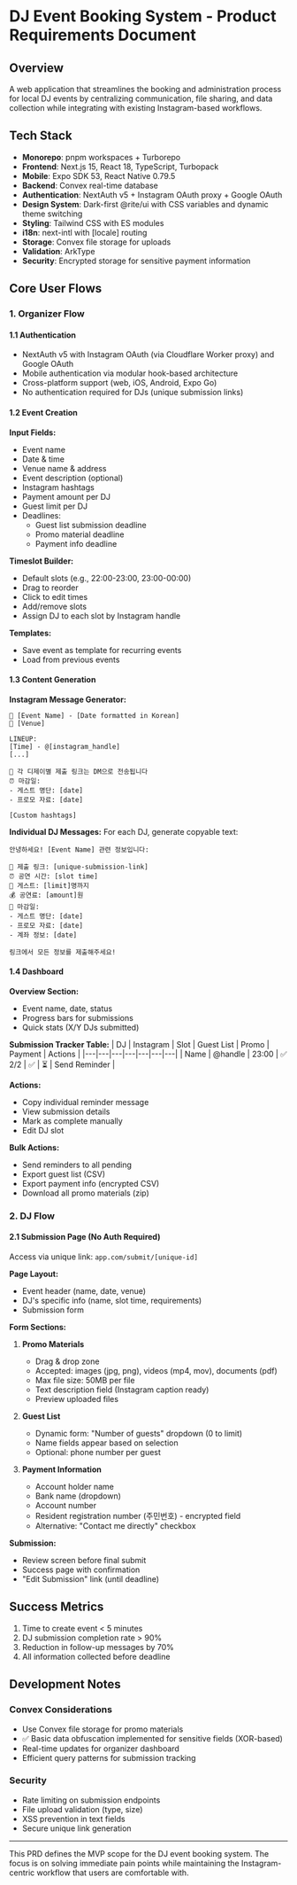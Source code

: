 # DJ Event Booking System - Product Requirements Document

## Overview

A web application that streamlines the booking and administration process for local DJ events by centralizing communication, file sharing, and data collection while integrating with existing Instagram-based workflows.

## Tech Stack

- **Monorepo**: pnpm workspaces + Turborepo
- **Frontend**: Next.js 15, React 18, TypeScript, Turbopack
- **Mobile**: Expo SDK 53, React Native 0.79.5
- **Backend**: Convex real-time database
- **Authentication**: NextAuth v5 + Instagram OAuth proxy + Google OAuth
- **Design System**: Dark-first @rite/ui with CSS variables and dynamic theme switching
- **Styling**: Tailwind CSS with ES modules
- **i18n**: next-intl with [locale] routing
- **Storage**: Convex file storage for uploads
- **Validation**: ArkType
- **Security**: Encrypted storage for sensitive payment information

## Core User Flows

### 1. Organizer Flow

#### 1.1 Authentication

- NextAuth v5 with Instagram OAuth (via Cloudflare Worker proxy) and Google OAuth
- Mobile authentication via modular hook-based architecture
- Cross-platform support (web, iOS, Android, Expo Go)
- No authentication required for DJs (unique submission links)

#### 1.2 Event Creation

**Input Fields:**

- Event name
- Date & time
- Venue name & address
- Event description (optional)
- Instagram hashtags
- Payment amount per DJ
- Guest limit per DJ
- Deadlines:
  - Guest list submission deadline
  - Promo material deadline
  - Payment info deadline

**Timeslot Builder:**

- Default slots (e.g., 22:00-23:00, 23:00-00:00)
- Drag to reorder
- Click to edit times
- Add/remove slots
- Assign DJ to each slot by Instagram handle

**Templates:**

- Save event as template for recurring events
- Load from previous events

#### 1.3 Content Generation

**Instagram Message Generator:**

```
🎵 [Event Name] - [Date formatted in Korean]
📍 [Venue]

LINEUP:
[Time] - @[instagram_handle]
[...]

📝 각 디제이별 제출 링크는 DM으로 전송됩니다
⏰ 마감일:
- 게스트 명단: [date]
- 프로모 자료: [date]

[Custom hashtags]
```

**Individual DJ Messages:**
For each DJ, generate copyable text:

```
안녕하세요! [Event Name] 관련 정보입니다:

🔗 제출 링크: [unique-submission-link]
⏰ 공연 시간: [slot time]
👥 게스트: [limit]명까지
💰 공연료: [amount]원
📅 마감일:
- 게스트 명단: [date]
- 프로모 자료: [date]
- 계좌 정보: [date]

링크에서 모든 정보를 제출해주세요!
```

#### 1.4 Dashboard

**Overview Section:**

- Event name, date, status
- Progress bars for submissions
- Quick stats (X/Y DJs submitted)

**Submission Tracker Table:**
| DJ | Instagram | Slot | Guest List | Promo | Payment | Actions |
|---|---|---|---|---|---|---|
| Name | @handle | 23:00 | ✅ 2/2 | ✅ | ⏳ | Send Reminder |

**Actions:**

- Copy individual reminder message
- View submission details
- Mark as complete manually
- Edit DJ slot

**Bulk Actions:**

- Send reminders to all pending
- Export guest list (CSV)
- Export payment info (encrypted CSV)
- Download all promo materials (zip)

### 2. DJ Flow

#### 2.1 Submission Page (No Auth Required)

Access via unique link: `app.com/submit/[unique-id]`

**Page Layout:**

- Event header (name, date, venue)
- DJ's specific info (name, slot time, requirements)
- Submission form

**Form Sections:**

1. **Promo Materials**
   - Drag & drop zone
   - Accepted: images (jpg, png), videos (mp4, mov), documents (pdf)
   - Max file size: 50MB per file
   - Text description field (Instagram caption ready)
   - Preview uploaded files

2. **Guest List**
   - Dynamic form: "Number of guests" dropdown (0 to limit)
   - Name fields appear based on selection
   - Optional: phone number per guest

3. **Payment Information**
   - Account holder name
   - Bank name (dropdown)
   - Account number
   - Resident registration number (주민번호) - encrypted field
   - Alternative: "Contact me directly" checkbox

**Submission:**

- Review screen before final submit
- Success page with confirmation
- "Edit Submission" link (until deadline)

## Success Metrics

1. Time to create event < 5 minutes
2. DJ submission completion rate > 90%
3. Reduction in follow-up messages by 70%
4. All information collected before deadline

## Development Notes

### Convex Considerations

- Use Convex file storage for promo materials
- ✅ Basic data obfuscation implemented for sensitive fields (XOR-based)
- Real-time updates for organizer dashboard
- Efficient query patterns for submission tracking

### Security

- Rate limiting on submission endpoints
- File upload validation (type, size)
- XSS prevention in text fields
- Secure unique link generation

---

This PRD defines the MVP scope for the DJ event booking system. The focus is on solving immediate pain points while maintaining the Instagram-centric workflow that users are comfortable with.
